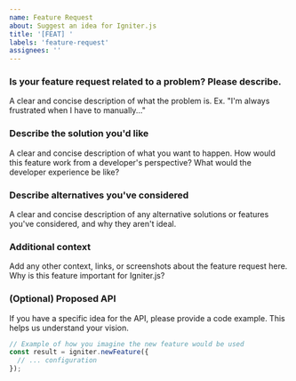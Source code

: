 ```yaml
---
name: Feature Request
about: Suggest an idea for Igniter.js
title: '[FEAT] '
labels: 'feature-request'
assignees: ''
---
```


### Is your feature request related to a problem? Please describe.
A clear and concise description of what the problem is. Ex. "I'm always frustrated when I have to manually..."

### Describe the solution you'd like
A clear and concise description of what you want to happen. How would this feature work from a developer's perspective? What would the developer experience be like?

### Describe alternatives you've considered
A clear and concise description of any alternative solutions or features you've considered, and why they aren't ideal.

### Additional context
Add any other context, links, or screenshots about the feature request here. Why is this feature important for Igniter.js?

### (Optional) Proposed API
If you have a specific idea for the API, please provide a code example. This helps us understand your vision.

```typescript
// Example of how you imagine the new feature would be used
const result = igniter.newFeature({
  // ... configuration
});
```
